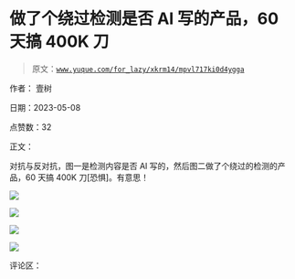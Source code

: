 # 做了个绕过检测是否 AI 写的产品，60 天搞 400K 刀

> 原文：[`www.yuque.com/for_lazy/xkrm14/mpvl717ki0d4ygga`](https://www.yuque.com/for_lazy/xkrm14/mpvl717ki0d4ygga)

作者： 壹树

日期：2023-05-08

点赞数：32

正文：

对抗与反对抗，图一是检测内容是否 AI 写的，然后图二做了个绕过的检测的产品，60 天搞 400K 刀[恐惧]。有意思！

![](img/d72e10006320321eb11acf6b4394ee8d.png)

![](img/ce328487e59f735fb4309e88d3b4d133.png)

![](img/d8def4e609d70d3ce7b793a00fdb17b3.png)

![](img/59571e8c6958cceb563b9dab4886c333.png)

评论区：




